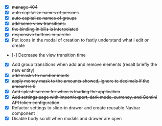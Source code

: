 - [x] ~~manage 404~~
- [x] ~~auto capitalize names of persons~~
- [x] ~~auto capitalize names of groups~~
- [x] ~~add some view transitions.~~
- [x] ~~the binding in bills is interpolated~~
- [x] ~~responsive buttons in parche~~
- [x] Put icons in the modal of creation to fastly understand what i edit or create
- [-] Decrease the view transition time
- [x] Add group transitions when add and remove elements (resalt briefly the new entity)
- [x] ~~add masks to number inputs~~
- [x] ~~apply money mask to the amounts showed, ignore te decimals if the amount is 0~~
- [x] ~~Add splash screen for when is loading the application~~
- [x] ~~Add settings page with import/export, dark mode, currency, and Gemini API token configuration~~
- [x] Refactor settings to slide-in drawer and create reusable Navbar component
- [x] Disable body scroll when modals and drawer are open
